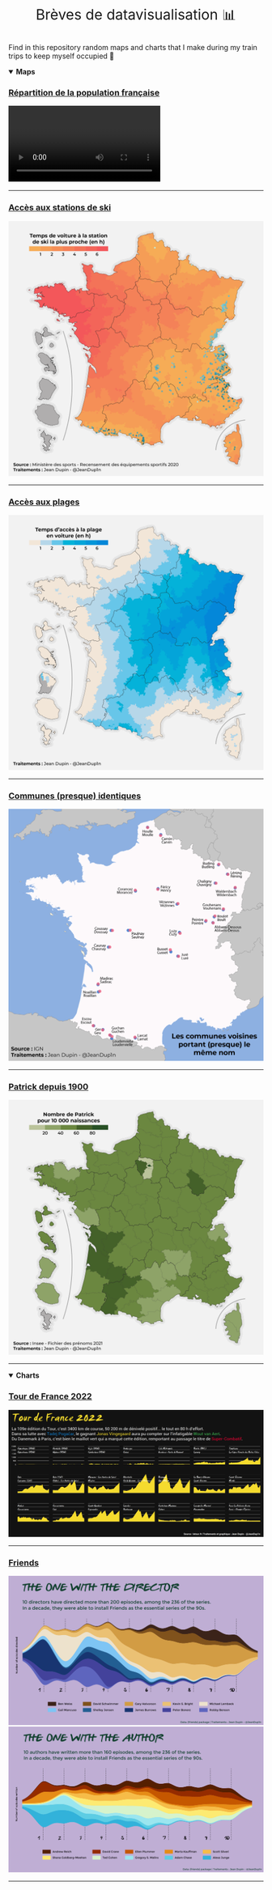 <h1 style="font-weight:normal" align="center">

Brèves de datavisualisation 📊

</h1>

Find in this repository random maps and charts that I make during my train trips to keep myself occupied 🚄

<details open>

<summary><b>Maps</b></summary>

### [Répartition de la population française](/Population%20Density/)

![population](/Population%20Density/animation.mp4)

------------------------------------------------------------------------

### [Accès aux stations de ski](/Stations%20Ski/)

![ski](/Stations%20Ski/Figures/duree_trajet.png)

------------------------------------------------------------------------

### [Accès aux plages](/Littoral/)

![plages](/Littoral/Figures/acces_plage.png)

------------------------------------------------------------------------

### [Communes (presque) identiques](/MonVoisin/)

![voisin](/MonVoisin/copieur.png)

------------------------------------------------------------------------

### [Patrick depuis 1900](/Saint%20Patrick/)

![patrick](/Saint%20Patrick/patrick.png)

------------------------------------------------------------------------

</details>

<details open>

<summary><b>Charts</b></summary>

### [Tour de France 2022](/Tour%20de%20France%202022/)

![tdf](/Tour%20de%20France%202022/letour.png)

------------------------------------------------------------------------

### [Friends](/Friends/)

![director](/Friends/director.png)
![writter](/Friends/writter.png)

------------------------------------------------------------------------

</details>
